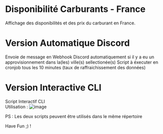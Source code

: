 # Disponibilité Carburants - France
Affichage des disponibilités et des prix du carburant en France.

# Version Automatique Discord
Envoie de message en Webhook Discord automatiquement si il y a eu un approvisionnement dans la(les) ville(s) sellectionée(s)
Script à éxecuter en cronjob tous les 10 minutes (taux de raffraichissement des données)

# Version Interactive CLI
Script Interactif CLI<br>
Utilisation : ![image](https://user-images.githubusercontent.com/55196216/196660526-66e2889f-d056-4f31-8f29-7c9c7178c2be.png)

PS : Les deux scripts peuvent être utilisés dans le même répertoire

Have Fun ;) !
